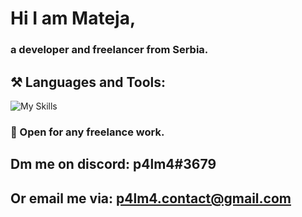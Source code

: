 
# Hi I am Mateja,
### a developer and freelancer from Serbia.
## ⚒️ Languages and Tools:
![My Skills](https://skillicons.dev/icons?i=dart,bash,cs,html,css,regex,javascript,py,ts,androidstudio,discord,blender,eclipse,figma,firebase,flutter,dotnet,git,github,gcp,godot,nodejs,photoshop,react,stackoverflow,unity,vscode,visualstudio,vite,threejs&perline=6)
### 🏢 Open for any freelance work. 
## Dm me on discord: p4lm4#3679 
## Or email me via: [p4lm4.contact@gmail.com](mailto:p4lm4.contact@gmail.com)
